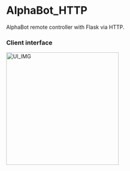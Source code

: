 # AlphaBot_HTTP
AlphaBot remote controller with Flask via HTTP.

### Client interface
<img alt="UI_IMG" src="https://github.com/nikmaffi/AlphaBot_HTTP/blob/main/documentation/UI.png" width="300">

